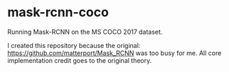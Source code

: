 # mask-rcnn-coco

Running Mask-RCNN on the MS COCO 2017 dataset.

I created this repository because the original: https://github.com/matterport/Mask_RCNN was too busy for me. All core implementation credit goes to the original theory.
